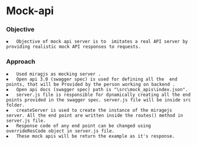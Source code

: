 # Mock-api

### Objective

    ⦁	Objective of mock api server is to  imitates a real API server by providing realistic mock API responses to requests.
    
### Approach

    ⦁	Used miragjs as mocking server .
    ⦁	Open api 3.0 (swagger spec) is used for defining all the  end points, that will be Provided by the person working on backend .
    ⦁	Open api docs (swagger spec) path is "\src\mock_apis\index.json". 
    ⦁	server.js file is responsible for dynamically creating all the end points provided in the swagger spec. server.js file will be inside src folder. 
    ⦁	createServer is used to create the instance of the miragejs server. All the end point are written inside the routes() method in server.js file.
    ⦁	Response code of any end point can be changed using overrideResCode object in server.js file.
    ⦁	These mock apis will be return the example as it's response.

